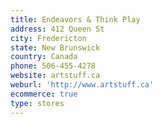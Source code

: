 ```yaml
---
title: Endeavors & Think Play
address: 412 Queen St
city: Fredericton
state: New Brunswick
country: Canada
phone: 506-455-4278
website: artstuff.ca
weburl: 'http://www.artstuff.ca'
ecommerce: true
type: stores
---
```


